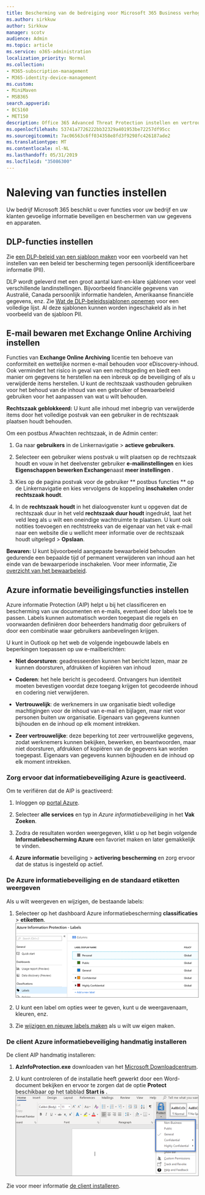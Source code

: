 ```yaml
---
title: Bescherming van de bedreiging voor Microsoft 365 Business verhogen
ms.author: sirkkuw
author: Sirkkuw
manager: scotv
audience: Admin
ms.topic: article
ms.service: o365-administration
localization_priority: Normal
ms.collection:
- M365-subscription-management
- M365-identity-device-management
ms.custom:
- MiniMaven
- MSB365
search.appverid:
- BCS160
- MET150
description: Office 365 Advanced Threat Protection instellen en vertrouwelijke gegevens te beschermen.
ms.openlocfilehash: 53741a7726222bb32329a401953be72257df95cc
ms.sourcegitcommit: 7ac06563c6ff034358e8fd3f9298fc426187ade2
ms.translationtype: MT
ms.contentlocale: nl-NL
ms.lasthandoff: 05/31/2019
ms.locfileid: "35086300"
---
```

# <a name="set-up-compliance-features"></a>Naleving van functies instellen

Uw bedrijf Microsoft 365 beschikt u over functies voor uw bedrijf en uw klanten gevoelige informatie beveiligen en beschermen van uw gegevens en apparaten.

## <a name="set-up-dlp-features"></a>DLP-functies instellen

Zie [een DLP-beleid van een sjabloon maken](https://support.office.com/article/59414438-99f5-488b-975c-5023f2254369) voor een voorbeeld van het instellen van een beleid ter bescherming tegen persoonlijk identificeerbare informatie (PII). 
  
DLP wordt geleverd met een groot aantal kant-en-klare sjablonen voor veel verschillende landinstellingen. Bijvoorbeeld financiële gegevens van Australië, Canada persoonlijk informatie handelen, Amerikaanse financiële gegevens, enz. Zie [Wat de DLP-beleidssjablonen opnemen](https://support.office.com/article/c2e588d3-8f4f-4937-a286-8c399f28953a) voor een volledige lijst. Al deze sjablonen kunnen worden ingeschakeld als in het voorbeeld van de sjabloon PII. 
  
## <a name="set-up-email-retention-with-exchange-online-archiving"></a>E-mail bewaren met Exchange Online Archiving instellen

 Functies van **Exchange Online Archiving** licentie ten behoeve van conformiteit en wettelijke normen e-mail behouden voor eDiscovery-inhoud. Ook vermindert het risico in geval van een rechtsgeding en biedt een manier om gegevens te herstellen na een inbreuk op de beveiliging of als u verwijderde items herstellen. U kunt de rechtszaak vasthouden gebruiken voor het behoud van de inhoud van een gebruiker of bewaarbeleid gebruiken voor het aanpassen van wat u wilt behouden.
  
**Rechtszaak geblokkeerd:** U kunt alle inhoud met inbegrip van verwijderde items door het volledige postvak van een gebruiker in de rechtszaak plaatsen houdt behouden. 
    
Om een postbus Afwachten rechtszaak, in de Admin center:
    
1. Ga naar **gebruikers** in de Linkernavigatie \> **actieve gebruikers**.
    
2. Selecteer een gebruiker wiens postvak u wilt plaatsen op de rechtszaak houdt en vouw in het deelvenster gebruiker **e-mailinstellingen** en kies **Eigenschappen bewerken Exchange**naast **meer instellingen** .
    
3. Kies op de pagina postvak voor de gebruiker ** postbus functies ** op de Linkernavigatie en kies vervolgens de koppeling **inschakelen** onder **rechtszaak houdt**.
    
4. In de **rechtszaak houdt** in het dialoogvenster kunt u opgeven dat de rechtszaak duur in het veld **rechtszaak duur houdt** ingedrukt, laat het veld leeg als u wilt een oneindige wachtruimte te plaatsen. U kunt ook notities toevoegen en rechtstreeks van de eigenaar van het vak e-mail naar een website die u wellicht meer informatie over de rechtszaak houdt uitgelegd \> **Opslaan**.
    
**Bewaren:** U kunt bijvoorbeeld aangepaste bewaarbeleid behouden gedurende een bepaalde tijd of permanent verwijderen van inhoud aan het einde van de bewaarperiode inschakelen. Voor meer informatie, Zie [overzicht van het bewaarbeleid](https://support.office.com/article/5e377752-700d-4870-9b6d-12bfc12d2423).

## <a name="set-up-azure-information-protection-features"></a>Azure informatie beveiligingsfuncties instellen

Azure informatie Protection (AIP) helpt u bij het classificeren en bescherming van uw documenten en e-mails, eventueel door labels toe te passen. Labels kunnen automatisch worden toegepast die regels en voorwaarden definiëren door beheerders handmatig door gebruikers of door een combinatie waar gebruikers aanbevelingen krijgen.

U kunt in Outlook op het web de volgende ingebouwde labels en beperkingen toepassen op uw e-mailberichten:
  
- **Niet doorsturen**: geadresseerden kunnen het bericht lezen, maar ze kunnen doorsturen, afdrukken of kopiëren van inhoud
    
- **Coderen**: het hele bericht is gecodeerd. Ontvangers hun identiteit moeten bevestigen voordat deze toegang krijgen tot gecodeerde inhoud en codering niet verwijderen.
    
- **Vertrouwelijk**: de werknemers in uw organisatie biedt volledige machtigingen voor de inhoud van e-mail en bijlagen, maar niet voor personen buiten uw organisatie. Eigenaars van gegevens kunnen bijhouden en de inhoud op elk moment intrekken.
    
- **Zeer vertrouwelijke**: deze beperking tot zeer vertrouwelijke gegevens, zodat werknemers kunnen bekijken, bewerken, en beantwoorden, maar niet doorsturen, afdrukken of kopiëren van de gegevens kan worden toegepast. Eigenaars van gegevens kunnen bijhouden en de inhoud op elk moment intrekken.

### <a name="make-sure-azure-information-protection-is-activated"></a>Zorg ervoor dat informatiebeveiliging Azure is geactiveerd.

Om te verifiëren dat de AIP is geactiveerd:

1. Inloggen op [portal Azure](https://portal.azure.com/).

2. Selecteer **alle services** en typ in *Azure informatiebeveiliging* in het **Vak Zoeken**.

3. Zodra de resultaten worden weergegeven, klikt u op het begin volgende **Informatiebescherming Azure** een favoriet maken en later gemakkelijk te vinden.

4. **Azure informatie** beveiliging \> **activering bescherming** en zorg ervoor dat de status is ingesteld op actief. 

### <a name="view-the-azure-information-protection-policy-and-default-labels"></a>De Azure informatiebeveiliging en de standaard etiketten weergeven 

Als u wilt weergeven en wijzigen, de bestaande labels:

1. Selecteer op het dashboard Azure informatiebescherming **classificaties** \> **etiketten**. <br/>![Standaard etiketten voor informatiebescherming Azure.](media/AIPLabels.png)

2. U kunt een label om opties weer te geven, kunt u de weergavenaam, kleuren, enz.
 
3. Zie [wijzigen en nieuwe labels maken](https://docs.microsoft.com/azure/information-protection/infoprotect-tutorial-step2) als u wilt uw eigen maken. 

### <a name="install-the-azure-information-protection-client-manually"></a>De client Azure informatiebeveiliging handmatig installeren

De client AIP handmatig installeren:

1. **AzInfoProtection.exe** downloaden van het [Microsoft Downloadcentrum](https://www.microsoft.com/download/details.aspx?id=53018).
 
2. U kunt controleren of de installatie heeft gewerkt door een Word-document bekijken en ervoor te zorgen dat de optie **Protect** beschikbaar op het tabblad **Start is** . <br/>![Tabblad Beveiliging vervolgkeuzelijst in een Word-document.](media/Word_Protect.png)

Zie voor meer informatie [de client installeren](https://docs.microsoft.com/azure/information-protection/infoprotect-tutorial-step3).

